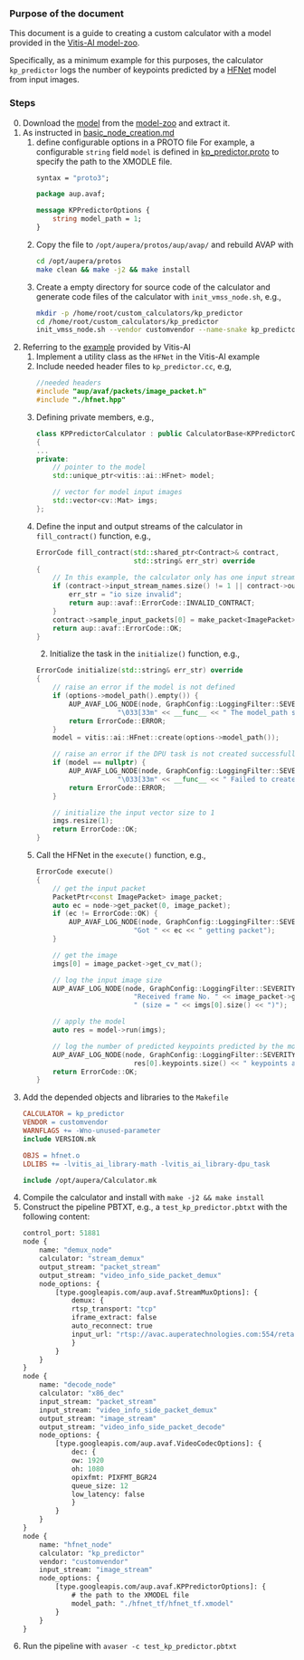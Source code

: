### Purpose of the document
This document is a guide to creating a custom calculator with a model provided in the [Vitis-AI model-zoo](https://github.com/Xilinx/Vitis-AI/tree/2.5/model_zoo). 

Specifically, as a minimum example for this purposes, the calculator `kp_predictor` logs the number of keypoints predicted by a [HFNet](https://github.com/ethz-asl/hfnet/tree/master) model from input images. 

### Steps
0. Download the [model](https://github.com/Xilinx/Vitis-AI/tree/2.5/model_zoo/model-list/tf_HFNet_mixed_960_960_20.09G_2.5) from the [model-zoo](https://github.com/Xilinx/Vitis-AI/tree/2.5/model_zoo) and extract it.
1. As instructed in [basic_node_creation.md](../../docs/kria_som/basic_node_creation.md)
    1. define configurable options in a PROTO file
For example, a configurable `string` field `model` is defined in [kp_predictor.proto](./kp_predictor.proto) to specify the path to the XMODLE file.
        ```protobuf
        syntax = "proto3";

        package aup.avaf;

        message KPPredictorOptions {
            string model_path = 1;
        }
        ```
    2. Copy the file to `/opt/aupera/protos/aup/avap/` and rebuild AVAP with 
        ```bash
        cd /opt/aupera/protos
        make clean && make -j2 && make install
        ``` 
    3. Create a empty directory for source code of the calculator and generate code files of the calculator with `init_vmss_node.sh`, e.g., 
        ```bash
        mkdir -p /home/root/custom_calculators/kp_predictor
        cd /home/root/custom_calculators/kp_predictor
        init_vmss_node.sh --vendor customvendor --name-snake kp_predictor --name-camel KPPredictor --options-type KPPredictorOptions --options-header kp_predictor.pb.h
        ```
3. Referring to the [example](https://github.com/Xilinx/Vitis-AI/tree/2.5/examples/Vitis-AI-Library/samples/dpu_task/hfnet) provided by Vitis-AI 
    1. Implement a utility class as the `HFNet` in the Vitis-AI example
    2. Include needed header files to `kp_predictor.cc`, e.g, 
        ```cpp
        //needed headers
        #include "aup/avaf/packets/image_packet.h"
        #include "./hfnet.hpp"
        ```
    2. Defining private members, e.g.,
        ```cpp
        class KPPredictorCalculator : public CalculatorBase<KPPredictorOptions>
        {
        ...
        private:
            // pointer to the model 
            std::unique_ptr<vitis::ai::HFnet> model;

            // vector for model input images
            std::vector<cv::Mat> imgs;
        };
        ``` 
    3. Define the input and output streams of the calculator in `fill_contract()` function, e.g., 
        ```cpp
        ErrorCode fill_contract(std::shared_ptr<Contract>& contract,
                                std::string& err_str) override
        {
            // In this example, the calculator only has one input stream of ImagePacket 
            if (contract->input_stream_names.size() != 1 || contract->output_stream_names.size() != 0) {
                err_str = "io size invalid";
                return aup::avaf::ErrorCode::INVALID_CONTRACT;
            }
            contract->sample_input_packets[0] = make_packet<ImagePacket>();
            return aup::avaf::ErrorCode::OK;
        }
        ```
        2. Initialize the task in the `initialize()` function, e.g., 
        ```cpp
        ErrorCode initialize(std::string& err_str) override
        {
            // raise an error if the model is not defined
            if (options->model_path().empty()) {
                AUP_AVAF_LOG_NODE(node, GraphConfig::LoggingFilter::SEVERITY_ERROR,
                            "\033[33m" << __func__ << " The model_path should not be empty.\033[0m ");
                return ErrorCode::ERROR;
            }
            model = vitis::ai::HFnet::create(options->model_path());

            // raise an error if the DPU task is not created successfully
            if (model == nullptr) {
                AUP_AVAF_LOG_NODE(node, GraphConfig::LoggingFilter::SEVERITY_ERROR,
                            "\033[33m" << __func__ << " Failed to create DPU task with the mode "<< options->model_path() <<".\033[0m ");
                return ErrorCode::ERROR;
            }

            // initialize the input vector size to 1
            imgs.resize(1);
            return ErrorCode::OK;
        }

        ```
    4. Call the HFNet in the `execute()` function, e.g.,
        ```cpp
        ErrorCode execute()
        {
            // get the input packet
            PacketPtr<const ImagePacket> image_packet;
            auto ec = node->get_packet(0, image_packet);
            if (ec != ErrorCode::OK) {
                AUP_AVAF_LOG_NODE(node, GraphConfig::LoggingFilter::SEVERITY_ERROR,
                                "Got " << ec << " getting packet");
            }

            // get the image
            imgs[0] = image_packet->get_cv_mat(); 

            // log the input image size
            AUP_AVAF_LOG_NODE(node, GraphConfig::LoggingFilter::SEVERITY_INFO,
                                "Received frame No. " << image_packet->get_itr_no() <<
                                " (size = " << imgs[0].size() << ")");

            // apply the model 
            auto res = model->run(imgs);

            // log the number of predicted keypoints predicted by the model
            AUP_AVAF_LOG_NODE(node, GraphConfig::LoggingFilter::SEVERITY_INFO,
                                res[0].keypoints.size() << " keypoints are predicted." );
            return ErrorCode::OK;
        }
        ```
4. Add the depended objects and libraries to the `Makefile`
    ```Makefile
    CALCULATOR = kp_predictor
    VENDOR = customvendor
    WARNFLAGS += -Wno-unused-parameter
    include VERSION.mk

    OBJS = hfnet.o
    LDLIBS += -lvitis_ai_library-math -lvitis_ai_library-dpu_task

    include /opt/aupera/Calculator.mk
    ```
5. Compile the calculator and install with `make -j2 && make install`
5. Construct the pipeline PBTXT, e.g., a `test_kp_predictor.pbtxt` with the following content: 
    ```protobuf
    control_port: 51881
    node {
        name: "demux_node"
        calculator: "stream_demux"
        output_stream: "packet_stream"
        output_stream: "video_info_side_packet_demux"
        node_options: {
            [type.googleapis.com/aup.avaf.StreamMuxOptions]: {
                demux: {
                rtsp_transport: "tcp"
                iframe_extract: false
                auto_reconnect: true
                input_url: "rtsp://avac.auperatechnologies.com:554/retail"
                }
            }
        }
    }
    node {
        name: "decode_node"
        calculator: "x86_dec"
        input_stream: "packet_stream"
        input_stream: "video_info_side_packet_demux"
        output_stream: "image_stream"
        output_stream: "video_info_side_packet_decode"
        node_options: {
            [type.googleapis.com/aup.avaf.VideoCodecOptions]: {
                dec: {
                ow: 1920
                oh: 1080
                opixfmt: PIXFMT_BGR24
                queue_size: 12
                low_latency: false
                }
            }
        }
    }
    node {
        name: "hfnet_node"
        calculator: "kp_predictor"
        vendor: "customvendor"
        input_stream: "image_stream"
        node_options: {
            [type.googleapis.com/aup.avaf.KPPredictorOptions]: {
                # the path to the XMODEL file
                model_path: "./hfnet_tf/hfnet_tf.xmodel" 
            }
        }
    }
    ```
5. Run the pipeline with `avaser -c test_kp_predictor.pbtxt`
